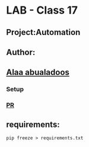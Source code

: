 # LAB - Class 17
## Project:Automation
## Author:
## [Alaa abualadoos](https://www.linkedin.com/in/alaa-abu-al-adoos-047428237/)
### Setup
### [PR ](https://github.com/alaa-adoos/automation/pull/1)

## requirements:
```
pip freeze > requirements.txt
```
